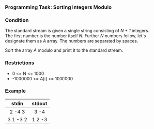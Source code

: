 ### Programming Task: Sorting Integers Modulo 

### Condition 
The standard stream is given a single string consisting of *N + 1* integers. The first number is the number itself *N*. Further *N* numbers follow, let's designate them as *A* array. The numbers are separated by spaces.

Sort the array *A* modulo and print it to the standard stream.

### Restrictions 

- 0 <= N <= 1000
- -1000000 <= A[i] <= 1000000


### Example 
|             stdin              |             stdout             |
|:------------------------------:|:------------------------------:|
| 2 -4 3                         | 3 -4                           |
| 3 1 -3 2                       | 1 2 -3                         |


